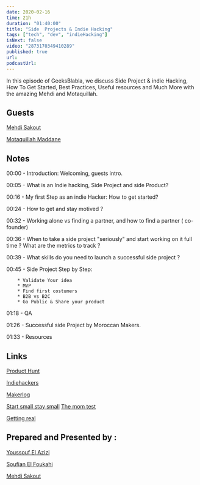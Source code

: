 ```yaml
---
date: 2020-02-16
time: 21h
duration: "01:40:00"
title: "Side  Projects & Indie Hacking"
tags: ["tech", "dev", "indieHacking"]
isNext: false
video: "2873170349410289"
published: true
url:
podcastUrl:
---
```


In this episode of GeeksBlabla, we discuss Side Project & indie Hacking, How To Get Started, Best Practices, Useful resources and Much More with the amazing Mehdi and Motaquillah.

## Guests

[Mehdi Sakout](https://twitter.com/medyo80)

[Motaquillah Maddane](https://twitter.com/motaquillah)

## Notes

00:00 - Introduction: Welcoming, guests intro.

00:05 - What is an Indie hacking, Side Project and side Product?

00:16 - My first Step as an indie Hacker: How to get started?

00:24 - How to get and stay motived ?

00:32 - Working alone vs finding a partner, and how to find a partner ( co-founder)

00:36 - When to take a side project "seriously" and start working on it full time ? What are the metrics to track ?

00:39 - What skills do you need to launch a successful side project ?

00:45 - Side Project Step by Step:

        * Validate Your idea
        * MVP
        * Find first costumers
        * B2B vs B2C
        * Go Public & Share your product

01:18 - QA

01:26 - Successful side Project by Moroccan Makers.

01:33 - Resources

## Links

[Product Hunt](https://www.producthunt.com/)

[Indiehackers](https://www.indiehackers.com/)

[Makerlog](https://getmakerlog.com/)

[Start small stay small](https://startupbook.net/)
[The mom test](http://momtestbook.com/)

[Getting real](https://basecamp.com/books/Getting%20Real.pdf?fbclid=IwAR1XBkJQ_ddPMPOVLiLXald8HgmdIxQHC7f_Go5Jo8UaGI-14iVi4sm-mQs/)

## Prepared and Presented by :

[Youssouf El Azizi](https://twitter.com/ElaziziYoussouf)

[Soufian El Foukahi](https://twitter.com/souffanda/)

[Mehdi Sakout](https://twitter.com/medyo80)

